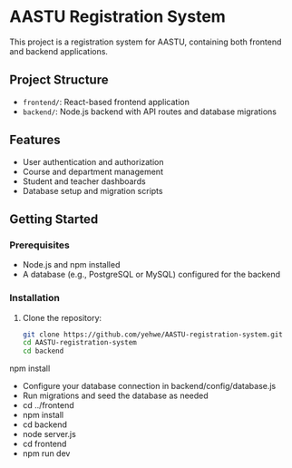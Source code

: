 # AASTU Registration System

This project is a registration system for AASTU, containing both frontend and backend applications.

## Project Structure

- `frontend/`: React-based frontend application
- `backend/`: Node.js backend with API routes and database migrations

## Features

- User authentication and authorization
- Course and department management
- Student and teacher dashboards
- Database setup and migration scripts

## Getting Started

### Prerequisites

- Node.js and npm installed
- A database (e.g., PostgreSQL or MySQL) configured for the backend

### Installation

1. Clone the repository:

   ```bash
   git clone https://github.com/yehwe/AASTU-registration-system.git
   cd AASTU-registration-system
   cd backend
npm install
- Configure your database connection in backend/config/database.js
- Run migrations and seed the database as needed
- cd ../frontend
- npm install
- cd backend
- node server.js
- cd frontend
- npm run dev


